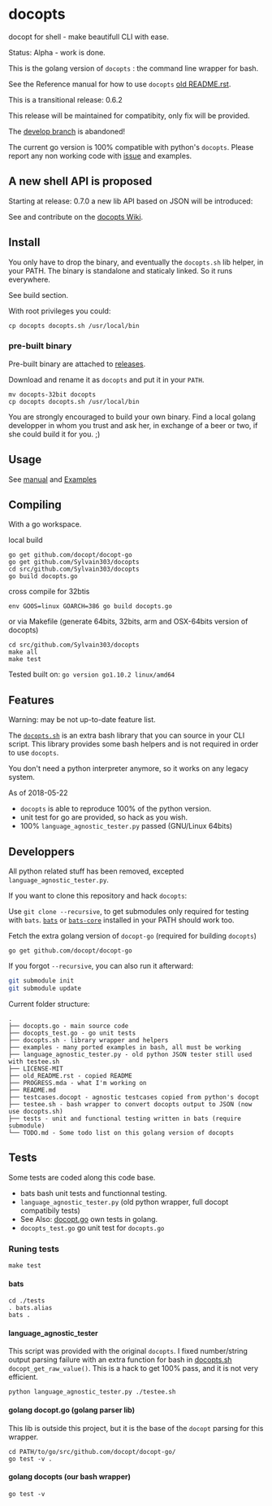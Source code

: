 # docopts

docopt for shell - make beautifull CLI with ease.

Status: Alpha - work is done.

This is the golang version of `docopts` : the command line wrapper for bash.

See the Reference manual for how to use `docopts` [old README.rst](old_README.rst).

This is a transitional release: 0.6.2

This release will be maintained for compatibity, only fix will be provided.

The [develop branch](https://github.com/docopt/docopts/tree/develop) is abandoned!

The current go version is 100% compatible with python's `docopts`.
Please report any non working code with [issue](https://github.com/docopt/docopts/issues) and examples.

## A new shell API is proposed

Starting at release: 0.7.0 a new lib API based on JSON will be introduced:

See and contribute on the [docopts Wiki](https://github.com/docopt/docopts/wiki).

## Install

You only have to drop the binary, and eventually the `docopts.sh` lib helper, in your PATH.
The binary is standalone and staticaly linked. So it runs everywhere.

See build section.

With root privileges you could:

```
cp docopts docopts.sh /usr/local/bin
```

### pre-built binary

Pre-built binary are attached to [releases](https://github.com/Sylvain303/docopts/releases).

Download and rename it as `docopts` and put it in your `PATH`.

```
mv docopts-32bit docopts
cp docopts docopts.sh /usr/local/bin
```

You are strongly encouraged to build your own binary. Find a local golang developper in whom you trust and ask her, in exchange of a beer or two, if she could build it for you. ;)

## Usage

See [manual](old_README.rst) and [Examples](examples/)

## Compiling

With a go workspace.

local build

```
go get github.com/docopt/docopt-go
go get github.com/Sylvain303/docopts
cd src/github.com/Sylvain303/docopts
go build docopts.go
```

cross compile for 32btis

```
env GOOS=linux GOARCH=386 go build docopts.go
```

or via Makefile (generate 64bits, 32bits, arm and OSX-64bits version of docopts)

```
cd src/github.com/Sylvain303/docopts
make all
make test
```

Tested built on: `go version go1.10.2 linux/amd64`

## Features

Warning: may be not up-to-date feature list.

The [`docopts.sh`](docopts.sh) is an extra bash library that you can source in your CLI script.
This library provides some bash helpers and is not required in order to use `docopts`.

You don't need a python interpreter anymore, so it works on any legacy system.

As of 2018-05-22

* `docopts` is able to reproduce 100% of the python version.
* unit test for go are provided, so hack as you wish.
* 100% `language_agnostic_tester.py` passed (GNU/Linux 64bits)

## Developpers

All python related stuff has been removed, excepted `language_agnostic_tester.py`.

If you want to clone this repository and hack `docopts`:

Use `git clone --recursive`, to get submodules only required for testing with `bats`.
[`bats`](https://github.com/sstephenson/bats) or [`bats-core`](https://github.com/bats-core/bats-core) installed in your
PATH should work too.

Fetch the extra golang version of `docopt-go` (required for building `docopts`)

```
go get github.com/docopt/docopt-go
```

If you forgot `--recursive`, you can also run it afterward:

~~~bash
git submodule init
git submodule update
~~~

Current folder structure:

~~~
.
├── docopts.go - main source code
├── docopts_test.go - go unit tests
├── docopts.sh - library wrapper and helpers
├── examples - many ported examples in bash, all must be working
├── language_agnostic_tester.py - old python JSON tester still used with testee.sh
├── LICENSE-MIT
├── old_README.rst - copied README
├── PROGRESS.mda - what I'm working on
├── README.md
├── testcases.docopt - agnostic testcases copied from python's docopt
├── testee.sh - bash wrapper to convert docopts output to JSON (now use docopts.sh)
├── tests - unit and functional testing written in bats (require submodule)
└── TODO.md - Some todo list on this golang version of docopts
~~~

## Tests

Some tests are coded along this code base.

- bats bash unit tests and functionnal testing.
- `language_agnostic_tester.py` (old python wrapper, full docopt compatibily tests)
- See Also: [docopt.go](https://github.com/docopt/docopts-go/) own tests in golang.
- `docopts_test.go` go unit test for `docopts.go`

### Runing tests

```
make test
```

#### bats

```
cd ./tests
. bats.alias
bats .
```

#### language_agnostic_tester

This script was provided with the original `docopts`. I fixed number/string output parsing failure with an extra function
for bash in [docopts.sh](https://github.com/Sylvain303/docopts/blob/docopts-go/docopts.sh#L108)
`docopt_get_raw_value()`. This is a hack to get 100% pass, and it is not very efficient.

```
python language_agnostic_tester.py ./testee.sh
```

#### golang docopt.go (golang parser lib)

This lib is outside this project, but it is the base of the `docopt` parsing for this wrapper.

```
cd PATH/to/go/src/github.com/docopt/docopt-go/
go test -v .
```

#### golang docopts (our bash wrapper)

```
go test -v
```
